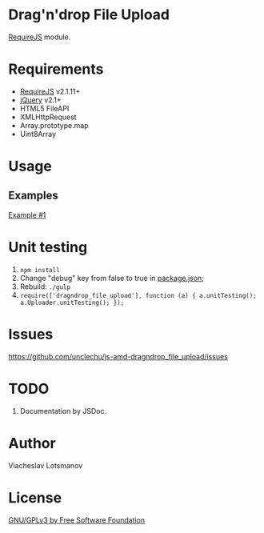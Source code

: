 Drag'n'drop File Upload
=======================

[RequireJS](http://requirejs.org/) module.

Requirements
============

- [RequireJS](http://requirejs.org/) v2.1.11+
- [jQuery](http://jquery.com/) v2.1+
- HTML5 FileAPI
- XMLHttpRequest
- Array.prototype.map
- Uint8Array

Usage
=====

Examples
--------

[Example #1](./examples/1/index.html)

Unit testing
============

1. ```npm install```
2. Change "debug" key from false to true in [package.json](./package.json);
3. Rebuild: ```./gulp```
4. ```require(['dragndrop_file_upload'], function (a) { a.unitTesting(); a.Uploader.unitTesting(); });```

Issues
======

https://github.com/unclechu/js-amd-dragndrop_file_upload/issues

TODO
====

1. Documentation by JSDoc.

Author
======

Viacheslav Lotsmanov

License
=======

[GNU/GPLv3 by Free Software Foundation](./LICENSE)
